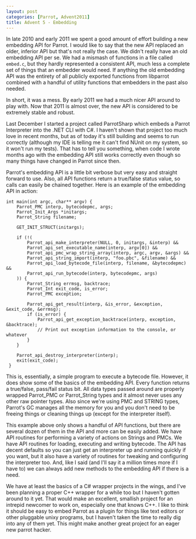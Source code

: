 ```yaml
---
layout: post
categories: [Parrot, Advent2011]
title: Advent 5 - Embedding
---
```


In late 2010 and early 2011 we spent a good amount of effort building a new
embedding API for Parrot. I would like to say that the new API replaced an
older, inferior API but that's not really the case. We didn't really have an
old embedding API per se. We had a mismash of functions in a file called
`embed.c`, but they hardly represented a consistent API, much less a complete
set of things that an embedder would need. If anything the old embedding API
was the entirety of all publicly exported functions from libparrot combined
with a handful of utility functions that embedders in the past also needed.

In short, it was a mess. By early 2011 we had a much nicer API around to play
with. Now that 2011 is almost over, the new API is considered to be extremely
stable and robust.

Last December I started a project called ParrotSharp which embeds a Parrot
Interpreter into the .NET CLI with C#. I haven't shown that project too much
love in recent months, but as of today it's still building and seems to run
correctly (although my IDE is telling me it can't find NUnit on my system, so
it won't run my tests). That has to tell you something, when code I wrote
months ago with the embedding API still works correctly even though so many
things have changed in Parrot since then.

Parrot's embedding API is a little bit verbose but very easy and straight
forward to use. Also, all API functions return a true/false status value, so
calls can easily be chained together. Here is an example of the embedding API
in action:

    int main(int argc, char** argv) {
        Parrot_PMC interp, bytecodepmc, args;
        Parrot_Init_Args *initargs;
        Parrot_String filename;

        GET_INIT_STRUCT(initargs);

        if (!(
            Parrot_api_make_interpreter(NULL, 0, initargs, &interp) &&
            Parrot_api_set_executable_name(interp, argv[0]) &&
            Parrot_api_pmc_wrap_string_array(interp, argc, argv, &args) &&
            Parrot_api_string_import(interp, "foo.pbc", &filename) &&
            Parrot_api_load_bytecode_file(interp, filename, &bytecodepmc) &&
            Parrot_api_run_bytecode(interp, bytecodepmc, args)
        )) {
            Parrot_String errmsg, backtrace;
            Parrot_Int exit_code, is_error;
            Parrot_PMC exception;

            Parrot_api_get_result(interp, &is_error, &exception, &exit_code, &errmsg);
            if (is_error) {
                Parrot_api_get_exception_backtrace(interp, exception, &backtrace);
                // Print out exception information to the console, or whatever
            }
        }

        Parrot_api_destroy_interpreter(interp);
        exit(exit_code);
     }

This is, essentially, a simple program to execute a bytecode file. However, it
does show some of the basics of the embedding API. Every function returns a
true/false, pass/fail status bit. All data types passed around are properly
wrapped Parrot_PMC or Parrot_String types and it almost never uses any other
raw pointer types. Also since we're using PMC and STRING types, Parrot's GC
manages all the memory for you and you don't need to be freeing things or
cleaning things up (except for the interpreter itself).

This example above only shows a handful of API functions, but there are several
dozen of them in the API and more can be easily added. We have API routines for
performing a variety of actions on Strings and PMCs. We have API routines for
loading, executing and writing bytecode. The API has decent defaults so you can
just get an interpreter up and running quickly if you want, but it also have a
variety of routines for tweaking and configuring the interpreter too. And, like
I said (and I'll say it a million times more if I have to) we can always add new
methods to the embedding API if there is a need.

We have at least the basics of a C# wrapper projects in the wings, and I've been
planning a proper C++ wrapper for a while too but I haven't gotten around to
it yet. That would make an excellent, smallish project for an intrepid newcomer
to work on, especially one that knows C++. I like to think it should be easy to
embed Parrot as a plugin for things like text editors or other pluggable unixy
programs, but I haven't taken the time to really dig into any of them yet. This
might make another great project for an eager new parrot hacker.

